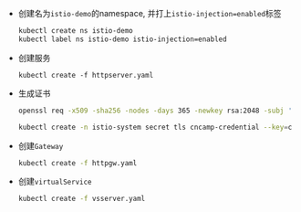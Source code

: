 * 创建名为`istio-demo`的namespace, 并打上`istio-injection=enabled`标签
    ```sh
    kubectl create ns istio-demo
    kubectl label ns istio-demo istio-injection=enabled
    ```

* 创建服务
    ```
    kubectl create -f httpserver.yaml
    ```

* 生成证书
    ```sh
    openssl req -x509 -sha256 -nodes -days 365 -newkey rsa:2048 -subj '/O=cncamp Inc./CN=*.cncamp.io' -keyout cncamp.io.key -out cncamp.io.crt

    kubectl create -n istio-system secret tls cncamp-credential --key=cncamp.io.key --cert=cncamp.io.crt
    ```
* 创建`Gateway`
    ```sh
    kubectl create -f httpgw.yaml
    ```

* 创建`virtualService`
    ```sh
    kubectl create -f vsserver.yaml
    ```